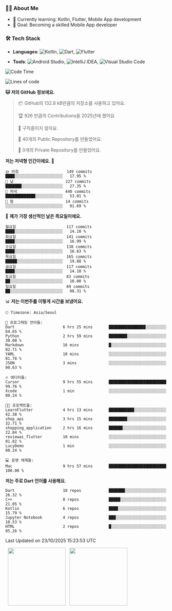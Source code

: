 ### 👨‍💻 About Me
- 🌱 Currently learning: Kotlin, Flutter, Mobile App development
- 🎯 Goal: Becoming a skilled Mobile App developer

### 🛠 Tech Stack
- **Languages**: ![Kotlin](https://img.shields.io/badge/Kotlin-0095D5?style=flat-square&logo=kotlin&logoColor=white), ![Dart](https://img.shields.io/badge/Dart-0175C2?style=flat-square&logo=dart&logoColor=white), ![Flutter](https://img.shields.io/badge/Flutter-02569B?style=flat-square&logo=flutter&logoColor=white)

- **Tools**:
![Android Studio](https://img.shields.io/badge/Android%20Studio-3DDC84?style=flat-square&logo=android-studio&logoColor=white), 
![IntelliJ IDEA](https://img.shields.io/badge/IntelliJ%20IDEA-000000?style=flat-square&logo=intellij-idea&logoColor=white), 
![Visual Studio Code](https://img.shields.io/badge/VS%20Code-007ACC?style=flat-square&logo=visual-studio-code&logoColor=white)

<!--START_SECTION:waka-->
![Code Time](http://img.shields.io/badge/Code%20Time-344%20hrs%2034%20mins-blue)

![Lines of code](https://img.shields.io/badge/%EC%A0%80%EB%8A%94%20%EC%97%AC%ED%83%9C%EA%B9%8C%EC%A7%80%20-1.0%20million%20%EC%A4%84%EC%9D%98%20%EC%BD%94%EB%93%9C%EB%A5%BC%20%EC%9E%91%EC%84%B1%ED%96%88%EC%96%B4%EC%9A%94.-blue)

**🐱 저의 GitHub 정보에요.** 

> 📦 GitHub의 132.8 kB만큼의 저장소를 사용하고 있어요. 
 > 
> 🏆 926 만큼의 Contributions을 2025년에 했어요
 > 
> 🚫 구직중이지 않아요.
 > 
> 📜 40개의 Public Repository를 만들었어요. 
 > 
> 🔑 0개의 Private Repository를 만들었어요. 
 > 
**저는 저녁형 인간이에요. 🦉** 

```text
🌞 아침                     149 commits         ████░░░░░░░░░░░░░░░░░░░░░   17.95 % 
🌆 낮　                     227 commits         ███████░░░░░░░░░░░░░░░░░░   27.35 % 
🌃 저녁                     440 commits         █████████████░░░░░░░░░░░░   53.01 % 
🌙 밤　                     14 commits          ░░░░░░░░░░░░░░░░░░░░░░░░░   01.69 % 
```
📅 **제가 가장 생산적인 날은 목요일이에요.** 

```text
월요일                      117 commits         ████░░░░░░░░░░░░░░░░░░░░░   14.10 % 
화요일                      141 commits         ████░░░░░░░░░░░░░░░░░░░░░   16.99 % 
수요일                      138 commits         ████░░░░░░░░░░░░░░░░░░░░░   16.63 % 
목요일                      165 commits         █████░░░░░░░░░░░░░░░░░░░░   19.88 % 
금요일                      117 commits         ████░░░░░░░░░░░░░░░░░░░░░   14.10 % 
토요일                      83 commits          ██░░░░░░░░░░░░░░░░░░░░░░░   10.00 % 
일요일                      69 commits          ██░░░░░░░░░░░░░░░░░░░░░░░   08.31 % 
```


📊 **저는 이번주를 이렇게 시간을 보냈어요.** 

```text
🕑︎ Timezone: Asia/Seoul

💬 프로그래밍 언어들: 
Dart                     6 hrs 25 mins       ████████████████░░░░░░░░░   64.65 % 
Python                   2 hrs 59 mins       ████████░░░░░░░░░░░░░░░░░   30.00 % 
Markdown                 16 mins             █░░░░░░░░░░░░░░░░░░░░░░░░   02.71 % 
YAML                     10 mins             ░░░░░░░░░░░░░░░░░░░░░░░░░   01.78 % 
JSON                     3 mins              ░░░░░░░░░░░░░░░░░░░░░░░░░   00.63 % 

🔥 에디터들: 
Cursor                   9 hrs 55 mins       █████████████████████████   99.76 % 
Xcode                    1 min               ░░░░░░░░░░░░░░░░░░░░░░░░░   00.24 % 

🐱‍💻 프로젝트들: 
LearnFlutter             4 hrs 13 mins       ███████████░░░░░░░░░░░░░░   42.38 % 
shop_api                 3 hrs 15 mins       ████████░░░░░░░░░░░░░░░░░   32.71 % 
shopping_application     2 hrs 16 mins       ██████░░░░░░░░░░░░░░░░░░░   22.84 % 
reviewai_flutter         10 mins             ░░░░░░░░░░░░░░░░░░░░░░░░░   01.82 % 
LucyDemo                 1 min               ░░░░░░░░░░░░░░░░░░░░░░░░░   00.24 % 

💻 운영 체제들: 
Mac                      9 hrs 57 mins       █████████████████████████   100.00 % 
```

**저는 주로 Dart 언어를 사용해요.** 

```text
Dart                     10 repos            ███████░░░░░░░░░░░░░░░░░░   26.32 % 
C++                      8 repos             █████░░░░░░░░░░░░░░░░░░░░   21.05 % 
Kotlin                   6 repos             ████░░░░░░░░░░░░░░░░░░░░░   15.79 % 
Jupyter Notebook         4 repos             ███░░░░░░░░░░░░░░░░░░░░░░   10.53 % 
HTML                     2 repos             █░░░░░░░░░░░░░░░░░░░░░░░░   05.26 % 
```




 Last Updated on 23/10/2025 15:23:53 UTC
<!--END_SECTION:waka-->

<p>
  <img height="180em" src="https://github-readme-stats.vercel.app/api?username=JongHyun070105&show_icons=true&include_all_commits=true&bg_color=0d1117&title_color=ffffff&text_color=c9d1d9&icon_color=79ff97">
  <img height="180em" src="https://github-readme-stats.vercel.app/api/top-langs/?username=JongHyun070105&layout=compact&langs_count=4&bg_color=0d1117&title_color=ffffff&text_color=c9d1d9&hide=php,jupyter%20notebook&hide_repo=EcoStep,mimir,git-session">
</p>
